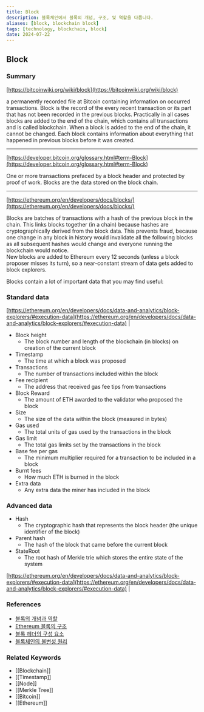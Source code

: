 ```yaml
---
title: Block
description: 블록체인에서 블록의 개념, 구조, 및 역할을 다룹니다.
aliases: [block, blockchain block]
tags: [technology, blockchain, block]
date: 2024-07-22
---
```


## Block

### Summary

[https://bitcoinwiki.org/wiki/block](https://bitcoinwiki.org/wiki/block)

a permanently recorded file at Bitcoin containing information on occurred transactions. Block is the record of the every recent transaction or its part that has not been recorded in the previous blocks. Practically in all cases blocks are added to the end of the chain, which contains all transactions and is called blockchain. When a block is added to the end of the chain, it cannot be changed. Each block contains information about everything that happened in previous blocks before it was created.

---

[https://developer.bitcoin.org/glossary.html#term-Block](https://developer.bitcoin.org/glossary.html#term-Block)

One or more transactions prefaced by a block header and protected by proof of work. Blocks are the data stored on the block chain.

---


[https://ethereum.org/en/developers/docs/blocks/](https://ethereum.org/en/developers/docs/blocks/)

Blocks are batches of transactions with a hash of the previous block in the chain. This links blocks together (in a chain) because hashes are cryptographically derived from the block data. This prevents fraud, because one change in any block in history would invalidate all the following blocks as all subsequent hashes would change and everyone running the blockchain would notice.                                                                                               
 New blocks are added to Ethereum every 12 seconds (unless a block proposer misses its turn), so a near-constant stream of data gets added to block explorers.
 
 
 Blocks contain a lot of important data that you may find useful:    
### Standard data

[https://ethereum.org/en/developers/docs/data-and-analytics/block-explorers/#execution-data](https://ethereum.org/en/developers/docs/data-and-analytics/block-explorers/#execution-data) |

- Block height
  - The block number and length of the blockchain (in blocks) on creation of the current block
- Timestamp
  - The time at which a block was proposed
- Transactions
  - The number of transactions included within the block
- Fee recipient
  - The address that received gas fee tips from transactions
- Block Reward
  - The amount of ETH awarded to the validator who proposed the block
- Size
  - The size of the data within the block (measured in bytes)
- Gas used
  - The total units of gas used by the transactions in the block
- Gas limit
  - The total gas limits set by the transactions in the block
- Base fee per gas
  - The minimum multiplier required for a transaction to be included in a block
- Burnt fees
  - How much ETH is burned in the block
- Extra data
  - Any extra data the miner has included in the block

### Advanced data

- Hash
  - The cryptographic hash that represents the block header (the unique identifier of the block)
- Parent hash
  - The hash of the block that came before the current block
- StateRoot
  - The root hash of Merkle trie which stores the entire state of the system

[https://ethereum.org/en/developers/docs/data-and-analytics/block-explorers/#execution-data](https://ethereum.org/en/developers/docs/data-and-analytics/block-explorers/#execution-data) |

### References

- [블록의 개념과 역할](https://bitcoinwiki.org/wiki/block)
- [Ethereum 블록의 구조](https://ethereum.org/en/developers/docs/blocks/)
- [블록 헤더의 구성 요소](https://www.investopedia.com/terms/b/block-bitcoin-block.asp)
- [블록체인의 불변성 원리](https://www.investopedia.com/news/what-genesis-block-bitcoin-terms/)

### Related Keywords

- [[Blockchain]]
- [[Timestamp]]
- [[Node]]
- [[Merkle Tree]]
- [[Bitcoin]]
- [[Ethereum]]
